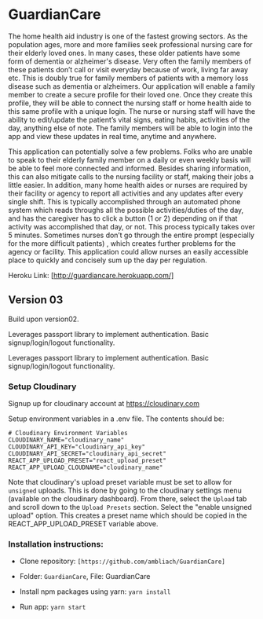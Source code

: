 # GuardianCare

The home health aid industry is one of the fastest growing sectors. As the population
ages, more and more families seek professional nursing care for their elderly loved ones. In many cases, these older patients have some form of dementia or alzheimer's disease.
Very often the family members of these patients don’t call or visit everyday because of work, living far away etc. This is doubly true for family members of patients with a memory loss disease such as dementia or alzheimers.
Our application will enable a family member to create a secure profile for their loved one. Once they create this profile, they will be able to connect the nursing staff or home health aide to this same profile with a unique login. The nurse or nursing staff will have the ability to edit/update the patient’s vital signs, eating habits, activities of the day, anything else of note. The family members will be able to login into the app and view these updates in real time, anytime and anywhere.

This application can potentially solve a few problems. Folks who are unable to speak to their elderly family member on a daily or even weekly basis will be able to feel more connected and informed. Besides sharing information, this can also mitigate calls to the nursing facility or staff, making their jobs a little easier.
In addition, many home health aides or nurses are required by their facility or agency to report all activities and any updates after every single shift. This is typically accomplished through an automated phone system which reads throughs all the possible activities/duties of the day, and has the caregiver has to click a button (1 or 2) depending on if that activity was accomplished that day, or not. This process typically takes over 5 minutes. Sometimes nurses don’t go through the entire prompt (especially for the more difficult patients) , which creates further problems for the agency or facility. This application could allow nurses an easily accessible place to quickly and concisely sum up the day per regulation.




Heroku Link: [http://guardiancare.herokuapp.com/]


## Version 03

Build upon version02.

Leverages passport library to implement authentication. Basic signup/login/logout functionality.

Leverages passport library to implement authentication. Basic signup/login/logout functionality.

### Setup Cloudinary

Signup up for cloudinary account at https://cloudinary.com

Setup environment variables in a .env file. The contents should be:

```
# Cloudinary Environment Variables
CLOUDINARY_NAME="cloudinary_name"
CLOUDINARY_API_KEY="cloudinary_api_key"
CLOUDINARY_API_SECRET="cloudinary_api_secret"
REACT_APP_UPLOAD_PRESET="react_upload_preset"
REACT_APP_UPLOAD_CLOUDNAME="cloudinary_name"
```
Note that cloudinary's upload preset variable must be set to allow for `unsigned` uploads.
This is done by going to the cloudinary settings menu (available on the cloudinary dashboard).
From there, select the `Upload` tab and scroll down to the `Upload Presets` section. Select
the "enable unsigned upload" option. This creates a preset name which should be copied in the
REACT_APP_UPLOAD_PRESET variable above.

### Installation instructions:

* Clone repository: `[https://github.com/ambliach/GuardianCare]`

* Folder: `GuardianCare`, File: GuardianCare

* Install npm packages using yarn: `yarn install`

* Run app: `yarn start`
